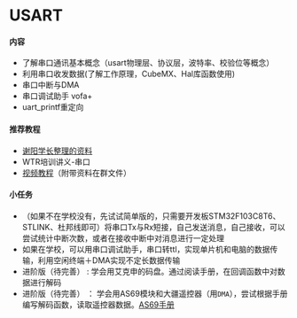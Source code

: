 # USART

#### 内容
- 了解串口通讯基本概念（usart物理层、协议层，波特率、校验位等概念）
- 利用串口收发数据(了解工作原理，CubeMX、Hal库函数使用)
- 串口中断与DMA
- 串口调试助手 vofa+
- uart_printf重定向

#### 推荐教程
- [谢阳学长整理的资料](https://github.com/MirTITH/WTR-EC-Training/blob/main/04-%E4%B8%B2%E5%8F%A3/%E4%B8%B2%E5%8F%A3.md)
- WTR培训讲义-串口
- [视频教程](https://www.bilibili.com/video/BV1Sy4y1y7B1?p=5&spm_id_from=pageDriver&vd_source=baa784078e67e28c38d26cf6881f8357)（附带资料在群文件）
  
#### 小任务
- （如果不在学校没有，先试试简单版的，只需要开发板STM32F103C8T6、STLINK、杜邦线即可）将串口Tx与Rx短接，自己发送消息，自己接收，可以尝试统计中断次数，或者在接收中断中对消息进行一定处理
- 如果在学校，可以用串口调试助手，串口转ttl，实现单片机和电脑的数据传输，利用空闲终端＋DMA实现不定长数据传输
- 进阶版（待完善） : 学会用艾克申的码盘。通过阅读手册，在回调函数中对数据进行解码
- 进阶版（待完善） ： 学会用AS69模块和大疆遥控器（用`DMA`），尝试根据手册编写解码函数，读取遥控器数据。[AS69手册](https://max.book118.com/html/2021/0629/8050124000003115.shtm)